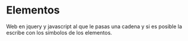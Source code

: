 # Elementos
Web en jquery y javascript al que le pasas una cadena y si es posible la escribe con los símbolos de los elementos.
